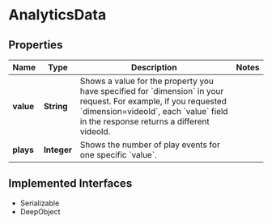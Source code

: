 

# AnalyticsData

## Properties

Name | Type | Description | Notes
------------ | ------------- | ------------- | -------------
**value** | **String** | Shows a value for the property you have specified for &#x60;dimension&#x60; in your request. For example, if you requested &#x60;dimension&#x3D;videoId&#x60;, each &#x60;value&#x60; field in the response returns a different videoId. | 
**plays** | **Integer** | Shows the number of play events for one specific &#x60;value&#x60;. | 


## Implemented Interfaces

* Serializable
* DeepObject


